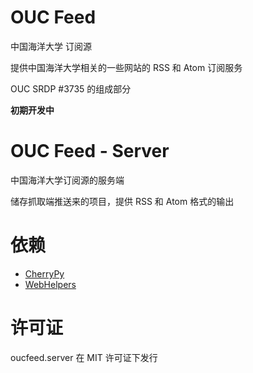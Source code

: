 OUC Feed
====================

中国海洋大学 订阅源

提供中国海洋大学相关的一些网站的 RSS 和 Atom 订阅服务

OUC SRDP #3735 的组成部分

**初期开发中**


OUC Feed - Server
====================

中国海洋大学订阅源的服务端

储存抓取端推送来的项目，提供 RSS 和 Atom 格式的输出



依赖
====================

* [CherryPy](http://www.cherrypy.org/)
* [WebHelpers](http://sluggo.scrapping.cc/python/WebHelpers/)


许可证
====================

oucfeed.server 在 MIT 许可证下发行
